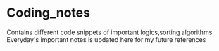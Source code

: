 # Coding_notes
Contains different code snippets of important logics,sorting algorithms
Everyday's important notes is updated here for my future references 
